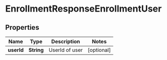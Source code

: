 

# EnrollmentResponseEnrollmentUser

## Properties

Name | Type | Description | Notes
------------ | ------------- | ------------- | -------------
**userId** | **String** | UserId of user |  [optional]



